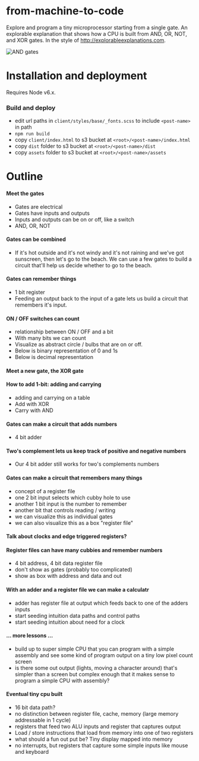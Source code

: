 # from-machine-to-code
Explore and program a tiny microprocessor starting from a single gate. An explorable explanation that shows how a CPU is built from AND, OR, NOT, and XOR gates. In the style of http://explorableexplanations.com.

![AND gates](https://raw.githubusercontent.com/ReidWilliams/from-machine-to-code/master/client/assets/gates.jpg)

# Installation and deployment

Requires Node v6.x.

### Build and deploy
- edit url paths in `client/styles/base/_fonts.scss` to include `<post-name>` in path
- `npm run build`
- copy `client/index.html` to s3 bucket at `<root>/<post-name>/index.html`
- copy `dist` folder to s3 bucket at `<root>/<post-name>/dist`
- copy `assets` folder to s3 bucket at `<root>/<post-name>/assets`

# Outline

#### Meet the gates
- Gates are electrical
- Gates have inputs and outputs
- Inputs and outputs can be on or off, like a switch
- AND, OR, NOT

#### Gates can be combined 
- If it's hot outside and it's not windy and it's not raining and we've got sunscreen, then let's go to the beach. We can use a few gates to build a circuit that'll help us decide whether to go to the beach.

#### Gates can remember things 
- 1 bit register
- Feeding an output back to the input of a gate lets us build a circuit that remembers it's input.

#### ON / OFF switches can count
- relationship between ON / OFF and a bit
- With many bits we can count 
- Visualize as abstract circle / bulbs that are on or off. 
- Below is binary representation of 0 and 1s
- Below is decimal representation

#### Meet a new gate, the XOR gate

#### How to add 1-bit: adding and carrying
- adding and carrying on a table
- Add with XOR
- Carry with AND

#### Gates can make a circuit that adds numbers
- 4 bit adder

#### Two's complement lets us keep track of positive and negative numbers
- Our 4 bit adder still works for two's complements numbers

#### Gates can make a circuit that remembers many things
- concept of a register file
- one 2 bit input selects which cubby hole to use
- another 1 bit input is the number to remember
- another bit that controls reading / writing
- we can visualize this as individual gates
- we can also visualize this as a box "register file"

#### Talk about clocks and edge triggered registers?

#### Register files can have many cubbies and remember numbers
- 4 bit address, 4 bit data register file
- don't show as gates (probably too complicated)
- show as box with address and data and out

#### With an adder and a register file we can make a calculatr
- adder has register file at output which feeds back to one of the adders inputs
- start seeding intuition data paths and control paths
- start seeding intuition about need for a clock

#### ... more lessons ...
- build up to super simple CPU that you can program with a simple assembly and see some kind of program output on a tiny low pixel count screen
- is there some out output (lights, moving a character around) that's simpler than a screen but complex enough that it makes sense to program a simple CPU with assembly?

#### Eventual tiny cpu built
- 16 bit data path?
- no distinction between register file, cache, memory (large memory addressable in 1 cycle)
- registers that feed two ALU inputs and register that captures output
- Load / store instructions that load from memory into one of two registers
- what should a fun out put be? Tiny display mapped into memory
- no interrupts, but registers that capture some simple inputs like mouse and keyboard





